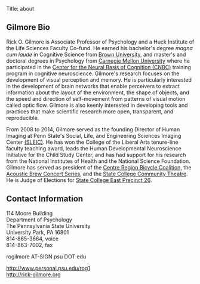 Title: about

## Gilmore Bio

Rick O. Gilmore is Associate Professor of Psychology and a Huck Institute of the Life Sciences Faculty Co-fund. He earned his bachelor's degree *magna cum laude* in Cognitive Science from [Brown University](http://www.brown.edu), and master's and doctoral degrees in Psychology from [Carnegie Mellon University](http://www.cmu.edu) where he participated in the [Center for the Neural Basis of Cognition (CNBC)](http://cnbc.cmu.edu) training program in cognitive neuroscience. Gilmore's research focuses on the development of visual perception and memory. He is particularly interested in the development of brain networks that enable perceivers to extract information about the layout of the environment, the shape of objects, and the speed and direction of self-movement from patterns of visual motion called optic flow. Gilmore is also keenly interested in developing tools and practices that make scientific research more open, transparent, and reproducible.

From 2008 to 2014, Gilmore served as the founding Director of Human Imaging at Penn State's Social, Life, and Engineering Sciences Imaging Center [(SLEIC)](http://imaging.psu.edu). He has won the College of the Liberal Arts tenure-line faculty teaching award, leads the Human Developmental Neuroscience Initiative for the Child Study Center, and has had support for his research from the National Institutes of Health and the National Science Foundation. Gilmore has served as president of the [Centre Region Bicycle Coalition](http://centrebike.org), the [Acoustic Brew Concert Series](http://acousticbrew.org), and the [State College Community Theatre](http://scctonline.org). He is Judge of Elections for [State College East Precinct 26](https://github.com/rogilmore/state-college-precinct-26).

## Contact Information

<p>114 Moore Building<br/>
Department of Psychology<br/>
The Pennsylvania State University<br/>
University Park, PA 16801<br/>
814-865-3664, voice <br/>
814-863-7002, fax<br/>

rogilmore AT-SIGN psu DOT edu<br/>

<a href="http://www.personal.psu.edu/rog1">http://www.personal.psu.edu/rog1</a></br>
<a href="http://rick-gilmore.org">http://rick-gilmore.org</a>
